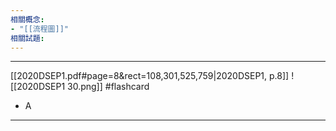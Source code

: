 ```yaml
---
相關概念: 
- "[[流程圖]]"
相關試題:
---
```


---
[[2020DSEP1.pdf#page=8&rect=108,301,525,759|2020DSEP1, p.8]]
![[2020DSEP1 30.png]]
 #flashcard 
- A
---
<!--ID: 1730779830544-->




